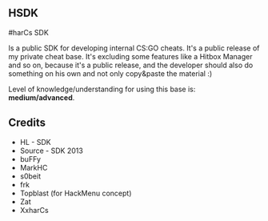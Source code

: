 HSDK
-------

#harCs SDK

Is a public SDK for developing internal CS:GO cheats. It's a public release of my private cheat base. It's excluding some features like a Hitbox Manager and so on, because it's a public release, and the developer should also do something on his own and not only copy&paste the material :)

Level of knowledge/understanding for using this base is: <b>medium/advanced</b>.


Credits
--------
* HL - SDK
* Source - SDK 2013
* buFFy
* MarkHC
* s0beit
* frk
* Topblast (for HackMenu concept)
* Zat
* XxharCs
